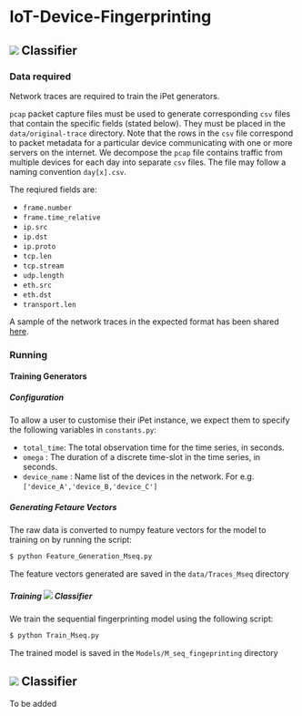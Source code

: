 # IoT-Device-Fingerprinting
## <img src="https://latex.codecogs.com/gif.latex?\mathcal{M}_\text{seq}" /> Classifier
### Data required
Network traces are required to train the iPet generators.

`pcap` packet capture files must be used to generate corresponding `csv` files that contain the specific fields (stated below). They must be placed in the `data/original-trace` directory. Note that the rows in the `csv` file correspond to packet metadata for a particular device communicating with one or more servers on the internet. We decompose the `pcap` file contains traffic from multiple devices for each day into separate `csv` files. The file may follow a naming convention `day[x].csv`.

The reqiured fields are:
 - `frame.number`	
 - `frame.time_relative`	
 - `ip.src`	
 - `ip.dst`	
 - `ip.proto`	
 - `tcp.len`	
 - `tcp.stream`	
 - `udp.length`	
 - `eth.src`	
 - `eth.dst`	
 - `transport.len`

A sample of the network traces in the expected format has been shared [here](https://drive.google.com/drive/folders/1gRkcrPupkYTWvYlgkkDKDmsP2FsJzG-g?usp=sharing).

### Running
#### Training Generators

##### Configuration
To allow a user to customise their iPet instance, we expect them to specify the following variables in `constants.py`:
- `total_time`: The total observation time for the time series, in seconds.
- `omega` : The duration of a discrete time-slot in the time series, in seconds.
- `device_name` : Name list of the devices in the network. For e.g. `['device_A','device_B,'device_C']`

##### Generating Fetaure Vectors
The raw data is converted to numpy feature vectors for the model to training on by running the script:
```sh
$ python Feature_Generation_Mseq.py 
```

The feature vectors generated are saved in the ```data/Traces_Mseq``` directory

##### Training  <img src="https://latex.codecogs.com/gif.latex?\mathcal{M}_\text{seq}" />  Classifier
We train the sequential fingerprinting model using the following script: 
```sh
$ python Train_Mseq.py 
```
The trained model is saved in the ```Models/M_seq_fingeprinting``` directory

## <img src="https://latex.codecogs.com/gif.latex?\mathcal{M}_\text{agg}" /> Classifier

To be added